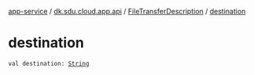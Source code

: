 [app-service](../../index.md) / [dk.sdu.cloud.app.api](../index.md) / [FileTransferDescription](index.md) / [destination](./destination.md)

# destination

`val destination: `[`String`](https://kotlinlang.org/api/latest/jvm/stdlib/kotlin/-string/index.html)